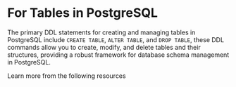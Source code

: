 # For Tables in PostgreSQL

The primary DDL statements for creating and managing tables in PostgreSQL include `CREATE TABLE`, `ALTER TABLE`, and `DROP TABLE`, these DDL commands allow you to create, modify, and delete tables and their structures, providing a robust framework for database schema management in PostgreSQL.

Learn more from the following resources